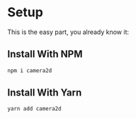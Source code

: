 # Setup

This is the easy part, you already know it:

## Install With NPM

```bash
npm i camera2d
```

## Install With Yarn

```bash
yarn add camera2d
```
